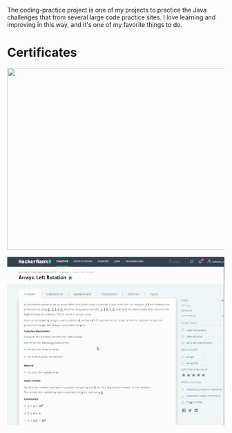 
The coding-practice project is one of my projects to practice the Java challenges
that from several large code practice sites. I love learning 
and improving in this way, and it's one of my favorite things 
to do.

# Certificates
[<img src="java.png" width="600" height="420">](https://www.hackerrank.com/certificates/caa990ba6f28)

![](images/code-practice.gif)
